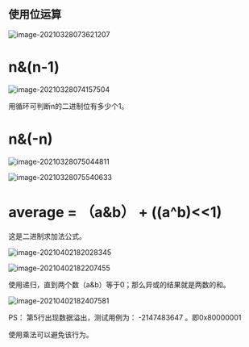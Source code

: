 ## 使用位运算

![image-20210328073621207](C:\Users\牛乾\AppData\Roaming\Typora\typora-user-images\image-20210328073621207.png)

# n&(n-1)

![image-20210328074157504](C:\Users\牛乾\AppData\Roaming\Typora\typora-user-images\image-20210328074157504.png)

用循环可判断n的二进制位有多少个1。

# n&(-n)

![image-20210328075044811](C:\Users\牛乾\AppData\Roaming\Typora\typora-user-images\image-20210328075044811.png)



![image-20210328075540633](C:\Users\牛乾\AppData\Roaming\Typora\typora-user-images\image-20210328075540633.png)



# **average = （a&b） + ((a^b)<<1)**

这是二进制求加法公式。

![image-20210402182028345](C:\Users\牛乾\AppData\Roaming\Typora\typora-user-images\image-20210402182028345.png)



![image-20210402182207455](C:\Users\牛乾\AppData\Roaming\Typora\typora-user-images\image-20210402182207455.png)



使用递归，直到两个数（a&b）等于0；那么异或的结果就是两数的和。

![image-20210402182407581](C:\Users\牛乾\AppData\Roaming\Typora\typora-user-images\image-20210402182407581.png)



PS： 第5行出现数据溢出，测试用例为： -2147483647 。即0x80000001

使用乘法可以避免该行为。